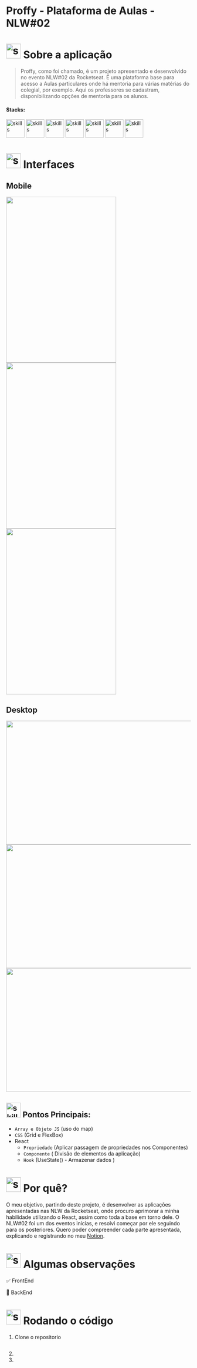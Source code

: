 # Proffy - Plataforma de Aulas - NLW#02


 

# <img  alt="skills"  width="40" height="40" src="https://user-images.githubusercontent.com/59892368/148622497-164365e8-f6b0-4f40-bc75-a0ed4da6059b.png">  Sobre a aplicação <!---write here : talk a little about project: what's does, example.  -->
> Proffy, como foi chamado, é um projeto apresentado e desenvolvido no evento NLW#02 da Rocketseat. É uma plataforma base para acesso a Aulas particulares onde há mentoria para várias matérias do colegial, por exemplo. Aqui os professores se cadastram, disponibilizando opções de mentoria para os alunos.

#### Stacks:
<p align="left">

<img  alt="skills"  width="50" height="50" src="https://user-images.githubusercontent.com/59892368/149663512-3f83da57-bdfe-4cef-bcc2-feb304a738ff.png">
  <img  alt="skills"  width="50" height="50" src="https://user-images.githubusercontent.com/59892368/149663188-8298a9bf-f3ce-4881-944f-e94edf37beed.png">
  <img  alt="skills"  width="50" height="50" src="https://user-images.githubusercontent.com/59892368/149663192-19043371-127c-47f0-8553-0f407c51e2c5.png">
  <img  alt="skills"  width="50" height="50" src="https://user-images.githubusercontent.com/59892368/149663193-40e11362-c724-49cf-a0b5-a20f98c8e4ba.png">
  <img  alt="skills"  width="50" height="50" src="https://user-images.githubusercontent.com/59892368/149663190-ed2a92d6-6853-4884-845e-e780bfc49b55.png">

<img  alt="skills"  width="50" height="50" src="https://user-images.githubusercontent.com/59892368/110185477-3255b480-7df1-11eb-8399-07a57b05eefb.png">
  
<img  alt="skills"  width="50" height="50" src="https://user-images.githubusercontent.com/59892368/149662563-c86be27c-b905-4aaf-b726-fb1146465ea7.png">

</p>

# <img  alt="skills"  width="40" height="40" src="https://user-images.githubusercontent.com/59892368/149667468-f228e4e8-c2f0-474d-858d-6b9216f49b2f.png">  Interfaces <!---write here : demonstration of the application layout.  -->

## Mobile

<div >
  <img src="https://user-images.githubusercontent.com/59892368/149661160-0c05b2c1-883a-4b76-a865-31ee7c8530f2.png" width="300" height="452">
  <img src="https://user-images.githubusercontent.com/59892368/149661234-81dfa59f-47d5-4145-982b-3df608bb2c1c.png" width="300" height="452">
  <img src="https://user-images.githubusercontent.com/59892368/149661237-03877008-35d7-40dd-9b0c-7f9f6a44b3ba.png" width="300" height="452">
</div>      

## Desktop
<div align="left" >
  <img src="https://user-images.githubusercontent.com/59892368/149661552-c57ed050-9a61-4033-a731-abfca7a22c4f.png" width="600" height="337">
</div>

<div align="right" >
  <img src="https://user-images.githubusercontent.com/59892368/149661965-0be207b1-48ca-42b2-a97e-3a8f6275b71a.png" width="600" height="337">
</div>

<div align="left" >
  <img src="https://user-images.githubusercontent.com/59892368/149661775-a220d60c-b2e4-4251-9017-66c44ef5e491.png" width="600" height="337">
</div>


## <img  alt="skills"  width="40" height="40" src="https://user-images.githubusercontent.com/59892368/142231777-8c0e09fa-ac09-4654-89d6-6bb986bde09b.gif"> Pontos Principais: <!---write here: learned concepts ;    -->


* `Array e Objeto JS` (uso do map)
* `CSS` (Grid e FlexBox)
* React
  * `Propriedade` (Aplicar passagem de propriedades nos Componentes)
  * `Componente` ( Divisão de elementos da aplicação)
  * `Hook` (UseState() - Armazenar dados )
  
  


# <img  alt="skills"  width="40" height="40" src="https://user-images.githubusercontent.com/59892368/148622627-c1eaa513-ca90-49e2-b5b8-c11d369becef.png"> Por quê?  <!---write here : motivation that led to created ; why did you do this program?   -->
O meu objetivo, partindo deste projeto, é desenvolver as aplicações apresentadas nas NLW da Rocketseat, onde procuro aprimorar a minha habilidade utilizando o React, assim como toda a base em torno dele. O NLW#02 foi um dos eventos inicias, e resolvi começar por ele seguindo para os posteriores. Quero poder compreender cada parte apresentada, explicando e registrando no meu <a href="https://devdigoarthur.notion.site/ReactJS-93c2209743ad43dcb4e813a4dc93da05">Notion</a>.


# <img  alt="skills"  width="40" height="40" src="https://user-images.githubusercontent.com/59892368/148622723-8e753e71-6bbf-46c3-b1b5-4fcc3d841a88.png"> Algumas observações

:white_check_mark: FrontEnd

:white_square_button: BackEnd

 
 # <img  alt="skills"  width="40" height="40" src="https://user-images.githubusercontent.com/59892368/142216697-dd93272c-c614-4664-9d63-c4e4dfc3e0f3.gif"> Rodando o código
 
 1. Clone o repositorio
```

```
2. 
3. 







 
 




 
 

